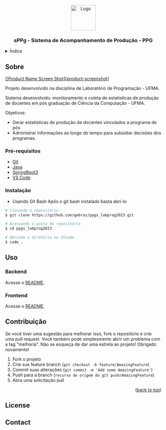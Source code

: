<a name="readme-top"></a>

<!-- PROJECT LOGO -->
<br />
<div align="center">
  <a href="https://github.com/othneildrew/Best-README-Template">
    <img src="assets/logo.png" alt="Logo" width="80" height="80">
  </a>
  <h3 align="center">sPPg - Sistema de Acompanhamento de Produção - PPG </h3>
</div>

<!-- TABLE OF CONTENTS -->
<details>
  <summary>Índice</summary>
  <ol>
    <li>
      <a href="#about-the-project">Sobre</a>
    </li>
    <li>
      <a href="#getting-started">Getting Started</a>
      <ul>
        <li><a href="#prerequisites">Pré-Requisitos</a></li>
        <li><a href="#installation">Instalação</a></li>
      </ul>
    </li>
    <li><a href="#usage">Uso</a></li>    
    <li><a href="#contributing">Contribuição</a></li>
    <li><a href="#license">License</a></li>
    
  </ol>
</details>

<!-- ABOUT THE PROJECT -->

## Sobre

[![Product Name Screen Shot][product-screenshot]](https://example.com)

Projeto desenvolvido na disciplina de Laboratório de Programação - UFMA.

Sistema desenvolvido: monitoramento e coleta de estatísticas de produção de docentes em pós graduação de Ciência da Computação - UFMA.

Objetivos:

- Gerar estatísticas de produção de docentes vinculados a programa de pós
- Administrar informações ao longo do tempo para subsidiar decisões dos programas.

### Pré-requisitos

- [Git](https://git-scm.com/)
- [Java](https://www.java.com/pt-BR/)
- [SpringBoot3](https://spring.io/)
- [VS Code](https://code.visualstudio.com/)

### Instalação

- Usando Git Bash
  Após o git bash instalado basta abri-lo

```bash
# Clonando o repositório
$ git clone https://github.com/gebraz/ppgs_labprog2023.git

# Acessando a pasta do repositório
$ cd ppgs_labprog2023

# Abrindo o diretório no VSCode
$ code .

```

## Uso

### Backend

Acesse o [README](./backend/README.md).

### Frontend

Acesse o [README](./frontend/README.md).

<!-- CONTRIBUTING -->

## Contribuição

Se você tiver uma sugestão para melhorar isso, fork o repositório e crie uma pull request. Você também pode simplesmente abrir um problema com a tag "melhoria".
Não se esqueça de dar uma estrela ao projeto! Obrigado novamente!

1. Fork o projeto
2. Crie sua feature branch (`git checkout -b feature/AmazingFeature`)
3. Commit suas alterações (`git commit -m 'Add some AmazingFeature'`)
4. Push para a branch (`recurso de origem do git push/AmazingFeature`)
5. Abra uma solicitação pull

<p align="right">(<a href="#readme-top">back to top</a>)</p>

<!-- LICENSE -->

## License

<!-- CONTACT -->

## Contact
